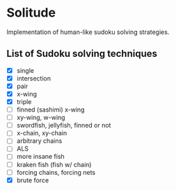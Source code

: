 # Solitude

Implementation of human-like sudoku solving strategies.

## List of Sudoku solving techniques

- [x] single
- [x] intersection
- [x] pair
- [x] x-wing
- [x] triple
- [ ] finned (sashimi) x-wing
- [ ] xy-wing, w-wing
- [ ] swordfish, jellyfish, finned or not
- [ ] x-chain, xy-chain
- [ ] arbitrary chains
- [ ] ALS
- [ ] more insane fish
- [ ] kraken fish (fish w/ chain)
- [ ] forcing chains, forcing nets
- [x] brute force

